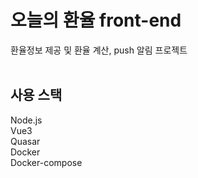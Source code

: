 # 오늘의 환율 front-end  

환율정보 제공 및 환율 계산, push 알림 프로젝트
<br/>
<br/>

## 사용 스택

Node.js <br/>
Vue3 <br/>
Quasar <br/>
Docker <br/>
Docker-compose <br/>
<br/>

